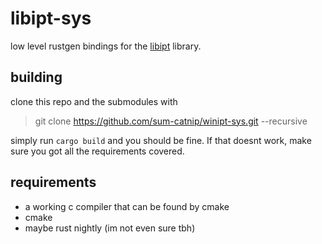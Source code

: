 # libipt-sys
low level rustgen bindings for the [libipt](https://github.com/intel/libipt) library.

## building

clone this repo and the submodules with
> git clone https://github.com/sum-catnip/winipt-sys.git --recursive

simply run `cargo build` and you should be fine.
If that doesnt work, make sure you got all the requirements covered.

## requirements

- a working c compiler that can be found by cmake
- cmake
- maybe rust nightly (im not even sure tbh)